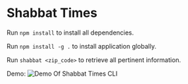 # Shabbat Times

Run ```npm install``` to install all dependencies.

Run ```npm install -g .``` to install application globally.

Run ```shabbat <zip_code>``` to retrieve all pertinent information.

Demo:
![Demo Of Shabbat Times CLI](https://user-images.githubusercontent.com/58706647/92853870-56928480-f3be-11ea-8e00-c7b6373980a0.gif)
